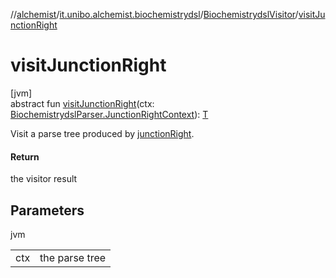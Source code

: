 //[alchemist](../../../index.md)/[it.unibo.alchemist.biochemistrydsl](../index.md)/[BiochemistrydslVisitor](index.md)/[visitJunctionRight](visit-junction-right.md)

# visitJunctionRight

[jvm]\
abstract fun [visitJunctionRight](visit-junction-right.md)(ctx: [BiochemistrydslParser.JunctionRightContext](../-biochemistrydsl-parser/-junction-right-context/index.md)): [T](../../it.unibo.alchemist.model.implementations.conditions/-neighborhood-present/index.md)

Visit a parse tree produced by [junctionRight](../-biochemistrydsl-parser/junction-right.md).

#### Return

the visitor result

## Parameters

jvm

| | |
|---|---|
| ctx | the parse tree |
